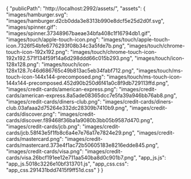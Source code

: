 {
 "publicPath": "http://localhost:2992/assets/",
 "assets": {
 "images/hamburger.svg": "images/hamburger.d2cb0dda3e8313b990e8dcf5e25d2d0f.svg",
 "images/spinner.gif": "images/spinner.37348967baeae34bfa408c1f16794db1.gif",
 "images/touch/apple-touch-icon.png": "images/touch/apple-touch-icon.7326f54bfe6776293f08b34c3a5fde7b.png",
 "images/touch/chrome-touch-icon-192x192.png": "images/touch/chrome-touch-icon-192x192.571f134f59f14a6d298ddd66c015b293.png",
 "images/touch/icon-128x128.png": "images/touch/icon-128x128.7c46d686765c49b813ac5eb34fabf712.png",
 "images/touch/ms-touch-icon-144x144-precomposed.png": "images/touch/ms-touch-icon-144x144-precomposed.452d90b250d6f41a0c8f9db729113ffd.png",
 "images/credit-cards/american-express.png": "images/credit-cards/american-express.8a5ade08365dcc7e5fa39a946bb76ab8.png",
 "images/credit-cards/diners-club.png": "images/credit-cards/diners-club.03afaaa2d75264e332dc28309b7410b9.png",
 "images/credit-cards/discover.png": "images/credit-cards/discover.f89468f36ba1a9080b3bb05b9587d470.png",
 "images/credit-cards/jcb.png": "images/credit-cards/jcb.58f43e5f1fb8c6a4e7e76a17e7824e29.png",
 "images/credit-cards/mastercard.png": "images/credit-cards/mastercard.373e4f1ac72b50605183e8216edde845.png",
 "images/credit-cards/visa.png": "images/credit-cards/visa.26bcf191ee12e711aa540ba8d0c901b7.png",
 "app_js.js": "app_js.5018c3226e10bf313701.js",
 "app_css.css": "app_css.291431bdd7415f9ff51d.css" }
}
